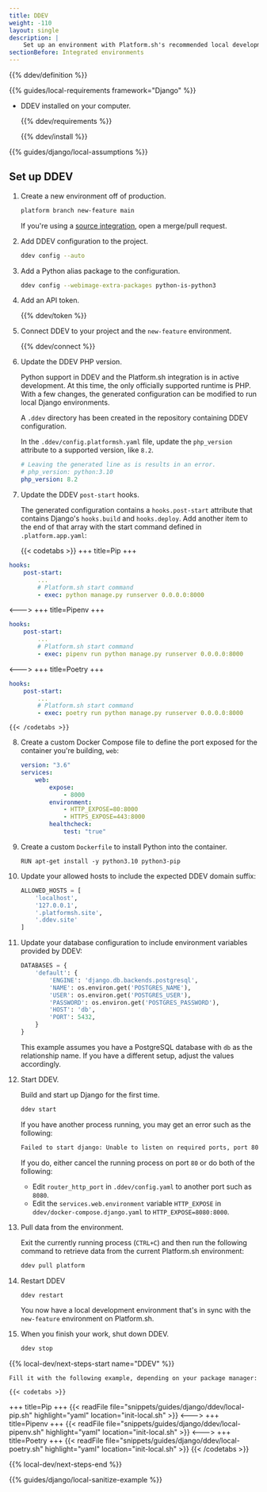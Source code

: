 ```yaml
---
title: DDEV
weight: -110
layout: single
description: |
    Set up an environment with Platform.sh's recommended local development tool, DDEV.
sectionBefore: Integrated environments
---
```


{{% ddev/definition %}}

{{% guides/local-requirements framework="Django" %}}
- DDEV installed on your computer.
  
  {{% ddev/requirements %}}

  {{% ddev/install %}}

{{% guides/django/local-assumptions %}}

## Set up DDEV

1.  Create a new environment off of production.

    ```bash
    platform branch new-feature main
    ```

    If you're using a [source integration](../../../integrations/source/_index.md),
    open a merge/pull request.

2.  Add DDEV configuration to the project.

    ```bash
    ddev config --auto
    ```

3.  Add a Python alias package to the configuration.

    ```bash
    ddev config --webimage-extra-packages python-is-python3
    ```

4.  Add an API token.

    {{% ddev/token %}}

5.  Connect DDEV to your project and the `new-feature` environment.

    {{% ddev/connect %}}

6.  Update the DDEV PHP version.

    Python support in DDEV and the Platform.sh integration is in active development.
    At this time, the only officially supported runtime is PHP.
    With a few changes, the generated configuration can be modified to run local Django environments.

    A `.ddev` directory has been created in the repository containing DDEV configuration. 

    In the `.ddev/config.platformsh.yaml` file, update the `php_version` attribute to a supported version, like `8.2`.

    ```yaml {location=".ddev/config.platformsh.yaml"}
    # Leaving the generated line as is results in an error.
    # php_version: python:3.10
    php_version: 8.2
    ```

7.  Update the DDEV `post-start` hooks.

    The generated configuration contains a `hooks.post-start` attribute that contains Django's `hooks.build` and `hooks.deploy`. 
    Add another item to the end of that array with the start command defined in `.platform.app.yaml`:

    {{< codetabs >}}
+++
title=Pip
+++
```yaml {location=".ddev/docker-compose.django.yaml"}
hooks:
    post-start:
        ...
        # Platform.sh start command
        - exec: python manage.py runserver 0.0.0.0:8000
```
<--->
+++
title=Pipenv
+++
```yaml {location=".ddev/docker-compose.django.yaml"}
hooks:
    post-start:
        ...
        # Platform.sh start command
        - exec: pipenv run python manage.py runserver 0.0.0.0:8000
```
<--->
+++
title=Poetry
+++
```yaml {location=".ddev/docker-compose.django.yaml"}
hooks:
    post-start:
        ...
        # Platform.sh start command
        - exec: poetry run python manage.py runserver 0.0.0.0:8000
```
    {{< /codetabs >}}

8.  Create a custom Docker Compose file to define the port exposed for the container you're building, `web`:

    ```yaml {location=".ddev/docker-compose.django.yaml"}
    version: "3.6"
    services:
        web:
            expose:
                - 8000
            environment:
                - HTTP_EXPOSE=80:8000
                - HTTPS_EXPOSE=443:8000
            healthcheck:
                test: "true"
    ```

9.  Create a custom `Dockerfile` to install Python into the container.

    ```{location=".ddev/web-build/Dockerfile.python"}
    RUN apt-get install -y python3.10 python3-pip
    ```

10. Update your allowed hosts to include the expected DDEV domain suffix:

    ```py {location="APP_NAME/settings.py"}
    ALLOWED_HOSTS = [
        'localhost',
        '127.0.0.1',
        '.platformsh.site',
        '.ddev.site'
    ]
    ```

11. Update your database configuration to include environment variables provided by DDEV:

    ```py {location="APP_NAME/settings.py"}
    DATABASES = {
        'default': {
            'ENGINE': 'django.db.backends.postgresql',
            'NAME': os.environ.get('POSTGRES_NAME'),
            'USER': os.environ.get('POSTGRES_USER'),
            'PASSWORD': os.environ.get('POSTGRES_PASSWORD'),
            'HOST': 'db',
            'PORT': 5432,
        }
    }
    ```        

    This example assumes you have a PostgreSQL database with `db` as the relationship name.
    If you have a different setup, adjust the values accordingly.

12. Start DDEV.

    Build and start up Django for the first time. 

    ```bash
    ddev start
    ```

    If you have another process running, you may get an error such as the following:

    ```bash
    Failed to start django: Unable to listen on required ports, port 80 is already in use
    ```

    If you do, either cancel the running process on port `80` or do both of the following:

    - Edit `router_http_port` in `.ddev/config.yaml` to another port such as `8080`.
    - Edit the `services.web.environment` variable `HTTP_EXPOSE` in `ddev/docker-compose.django.yaml` to `HTTP_EXPOSE=8080:8000`.

13. Pull data from the environment.

    Exit the currently running process (`CTRL+C`)
    and then run the following command to retrieve data from the current Platform.sh environment:

    ```bash
    ddev pull platform
    ```

14. Restart DDEV

    ```bash
    ddev restart
    ```

    You now have a local development environment that's in sync with the `new-feature` environment on Platform.sh.

15. When you finish your work, shut down DDEV.

    ```bash
    ddev stop
    ```

{{% local-dev/next-steps-start name="DDEV" %}}

    Fill it with the following example, depending on your package manager:

    {{< codetabs >}}
+++
title=Pip
+++
{{< readFile file="snippets/guides/django/ddev/local-pip.sh" highlight="yaml" location="init-local.sh" >}}
<--->
+++
title=Pipenv
+++
{{< readFile file="snippets/guides/django/ddev/local-pipenv.sh" highlight="yaml" location="init-local.sh" >}}
<--->
+++
title=Poetry
+++
{{< readFile file="snippets/guides/django/ddev/local-poetry.sh" highlight="yaml" location="init-local.sh" >}}
    {{< /codetabs >}}

{{% local-dev/next-steps-end %}}

{{% guides/django/local-sanitize-example %}}
